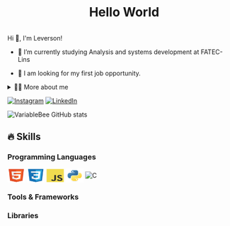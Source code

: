 <!--título-->
<div id="user-content-toc">
  <ul align="center">
    <summary><h1 style="display: inline-block">Hello World</h1></summary>
</div>

<!-- Presentation -->
<p>
  Hi 👋, I'm Leverson! 

  - 🌱 I’m currently studying Analysis and systems development at FATEC-Lins

  - 🔭 I am looking for my first job opportunity. 
</p>

<!-- Dropdown -->
<details>
  <summary>👨‍💻 More about me</summary>

  - 💬 I am 18 years old, currently living in Brazil. I'm taking my first steps in the programming field , enroled in the Analysis and Systems Development course. Simultaneously, I seek to improve my English, envisioning future opportunities growth, whereeach line of code written and each new word learned in English represent a significant achievement.

  - ⚡ I find pleasure in the subtlety of reading, the immersion of gamings experiences, and the harmoy of music. Each of these arts enriches my journey, adding depth and meaning to the moments lived. Just as a well-read book, life unfolds in its pages, each chapter an opportunity for growth and reflection. \o/
</details>

<!-- Links -->
[![Instagram](https://img.shields.io/badge/Instagram-E4405F?style=for-the-badge&logo=instagram&logoColor=white)](https://www.instagram.com/levsz__/)
[![LinkedIn](https://img.shields.io/badge/LinkedIn-0077B5?style=for-the-badge&logo=linkedin&logoColor=white)](https://www.linkedin.com/in/LeversonBatista/)

<!-- GithubStats -->
![VariableBee GitHub stats](https://github-readme-stats.vercel.app/api?username=levbatista&show_icons=true&theme=gotham)

<!-- Portfolio -->



<!-- GIF -->


## 🔥 Skills
<!-- Skills: Programming Languages -->
  <div style="flex-basis: 48%;">
    <h3>Programming Languages</h3>
    <img align="center" alt="HTML" height="30" width="40" src="https://raw.githubusercontent.com/devicons/devicon/master/icons/html5/html5-original.svg">
    <img align="center" alt="CSS" height="30" width="40" src="https://raw.githubusercontent.com/devicons/devicon/master/icons/css3/css3-original.svg">
    <img align="center" alt="JAVASCRIPT" height="30" width="40" src="https://raw.githubusercontent.com/devicons/devicon/master/icons/javascript/javascript-original.svg">
    <img align="center" alt="Python" height="30" width="40" src="https://raw.githubusercontent.com/devicons/devicon/master/icons/python/python-original.svg">
    <img align="center" alt="C" height="30" width="40" src="https://cdn.jsdelivr.net/gh/devicons/devicon/icons/c/c-original.svg">
  </div>
  
  <!-- Skills: Tools & Frameworks -->
  <div style="flex-basis: 48%;">
    <h3>Tools & Frameworks</h3>
  
  </div>
  
  <!-- Skills: Libraries -->
  <div style="flex-basis: 48%;">
    <h3>Libraries</h3>
  
  </div>

